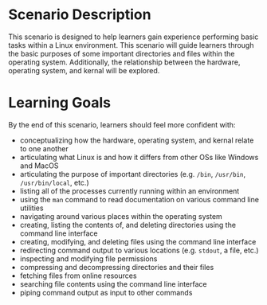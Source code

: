# Scenario Description

This scenario is designed to help learners gain experience performing basic tasks within a Linux environment. This scenario will guide learners through the basic purposes of some important directories and files within the operating system. Additionally, the relationship between the hardware, operating system, and kernal will be explored.


# Learning Goals

By the end of this scenario, learners should feel more confident with:

- conceptualizing how the hardware, operating system, and kernal relate to one another
- articulating what Linux is and how it differs from other OSs like Windows and MacOS
- articulating the purpose of important directories (e.g. `/bin`, `/usr/bin`, `/usr/bin/local`, etc.)
- listing all of the processes currently running within an environment
- using the `man` command to read documentation on various command line utilities
- navigating around various places within the operating system
- creating, listing the contents of, and deleting directories using the command line interface
- creating, modifying, and deleting files using the command line interface
- redirecting command output to various locations (e.g. `stdout`, a file, etc.)
- inspecting and modifying file permissions
- compressing and decompressing directories and their files
- fetching files from online resources
- searching file contents using the command line interface
- piping command output as input to other commands
